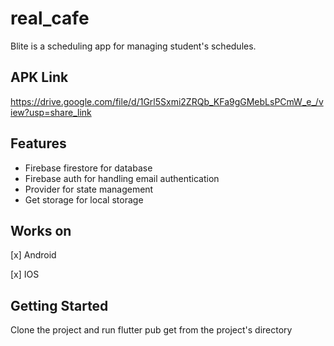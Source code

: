 # real_cafe

Blite is a scheduling app for managing student's schedules.

## APK Link
https://drive.google.com/file/d/1Grl5Sxmi2ZRQb_KFa9gGMebLsPCmW_e_/view?usp=share_link


## Features

- Firebase firestore for database
- Firebase auth for handling email authentication
- Provider for state management
- Get storage for local storage

## Works on

[x] Android

[x] IOS


## Getting Started

Clone the project and run flutter pub get from the project's directory
